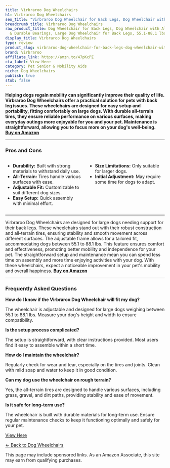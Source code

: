 ```yaml
---
title: Virbraroo Dog Wheelchairs
h1: Virbraroo Dog Wheelchairs
seo_title: "Virbraroo Dog Wheelchair for Back Legs, Dog Wheelchair with\u2026"
breadcrumb_title: Virbraroo Dog Wheelchairs
raw_product_title: Dog Wheelchair for Back Legs, Dog Wheelchair with All-Terrain Tires
  & Durable Bearings, Large Dog Wheelchair for Back Legs, 55.1-88.1 lbs (XL)
display_title: Virbraroo Dog Wheelchairs
type: review
product_slug: virbraroo-dog-wheelchair-for-back-legs-dog-wheelchair-with-all-terrain-96f4236b
brand: Virbraroo
affiliate_link: https://amzn.to/47pKcPZ
cta_label: View Here
category: Pet Senior & Mobility Aids
niche: Dog Wheelchairs
publish: true
stub: false
---
```


<div id="intro" class="full-width">
  <p><strong>Helping dogs regain mobility can significantly improve their quality of life. Virbraroo Dog Wheelchairs offer a practical solution for pets with back leg issues. These wheelchairs are designed for easy setup and portability, fitting comfortably on large dogs. With durable all-terrain tires, they ensure reliable performance on various surfaces, making everyday outings more enjoyable for you and your pet. Maintenance is straightforward, allowing you to focus more on your dog's well-being. <a href="https://amzn.to/47pKcPZ" rel="nofollow sponsored noopener" target="_blank"><strong>Buy on Amazon</strong></a></strong></p>
</div>

<hr />
<h3 id="pros-cons">Pros and Cons</h3>
<div class="pc-grid" style="display:grid;grid-template-columns:1fr 1fr;gap:16px;">
  <ul>
    <li><strong>Durability:</strong> Built with strong materials to withstand daily use.</li>
    <li><strong>All-Terrain:</strong> Tires handle various surfaces with ease.</li>
    <li><strong>Adjustable Fit:</strong> Customizable to suit different dog sizes.</li>
    <li><strong>Easy Setup:</strong> Quick assembly with minimal effort.</li>
  </ul>
  <ul>
    <li><strong>Size Limitations:</strong> Only suitable for larger dogs.</li>
    <li><strong>Initial Adjustment:</strong> May require some time for dogs to adapt.</li>
  </ul>
</div>
<hr />

<div class="full-width">
  <p>Virbraroo Dog Wheelchairs are designed for large dogs needing support for their back legs. These wheelchairs stand out with their robust construction and all-terrain tires, ensuring stability and smooth movement across different surfaces. The adjustable frame allows for a tailored fit, accommodating dogs between 55.1 to 88.1 lbs. This feature ensures comfort and effectiveness, promoting better mobility and independence for your pet. The straightforward setup and maintenance mean you can spend less time on assembly and more time enjoying activities with your dog. With these wheelchairs, expect a noticeable improvement in your pet's mobility and overall happiness. <a href="https://amzn.to/47pKcPZ" rel="nofollow sponsored noopener" target="_blank"><strong>Buy on Amazon</strong></a></p>
</div>

<hr />
<h3 id="faqs">Frequently Asked Questions</h3>

<p><strong>How do I know if the Virbraroo Dog Wheelchair will fit my dog?</strong></p>
<p>The wheelchair is adjustable and designed for large dogs weighing between 55.1 to 88.1 lbs. Measure your dog's height and width to ensure compatibility.</p>

<p><strong>Is the setup process complicated?</strong></p>
<p>The setup is straightforward, with clear instructions provided. Most users find it easy to assemble within a short time.</p>

<p><strong>How do I maintain the wheelchair?</strong></p>
<p>Regularly check for wear and tear, especially on the tires and joints. Clean with mild soap and water to keep it in good condition.</p>

<p><strong>Can my dog use the wheelchair on rough terrain?</strong></p>
<p>Yes, the all-terrain tires are designed to handle various surfaces, including grass, gravel, and dirt paths, providing stability and ease of movement.</p>

<p><strong>Is it safe for long-term use?</strong></p>
<p>The wheelchair is built with durable materials for long-term use. Ensure regular maintenance checks to keep it functioning optimally and safely for your pet.</p>
<p><a class="btn" href="https://amzn.to/47pKcPZ" target="_blank" rel="nofollow sponsored noopener">View Here</a></p>
<p><a href="/roundups/pet-senior-mobility-aids/dog-wheelchairs/">← Back to Dog Wheelchairs</a></p>
<aside class="disclosure">This page may include sponsored links. As an Amazon Associate, this site may earn from qualifying purchases.</aside>
